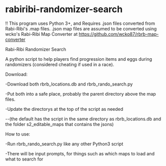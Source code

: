 # rabiribi-randomizer-search
!! This program uses Python 3+, and Requires .json files converted from Rabi-Ribi's .map files. 
   .json map files are assumed to be converted using wcko's Rabi-Ribi Map Converter at https://github.com/wcko87/rbrb-map-converter

Rabi-Ribi Randomizer Search

A python script to help players find progression items and eggs during randomizers (considered cheating if used in a race).

Download:

-Download both rbrb_locations.db and rbrb_rando_search.py

-Put both into a safe place, probably the parent directory above the map files.

-Update the directorys at the top of the script as needed

--(the default has the script in the same directory as rbrb_locations.db and the folder s2_editable_maps that contains the jsons)

How to use:

-Run rbrb_rando_search.py like any other Python3 script

-There will be input prompts, for things such as which maps to load and what to search for
